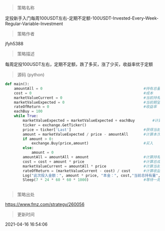 
> 策略名称

定投新手入门每周100USDT左右-定期不定额-100USDT-Invested-Every-Week-Regular-Variable-Investment

> 策略作者

jfyh5388

> 策略描述

每周定投100USDT左右，定期不定额，跌了多买，涨了少买，收益率优于定额



> 源码 (python)

``` python
def main():
    amountAll = 0                                              #持有总量
    cost = 0                                                   #成本
    marketValueCurrent = 0                                     #当前持有总市值
    marketValueExpected = 0                                    #当前期望总市值
    rateOfReturn = 0                                           #收益率
    eachBuy = 100
    while True:
        marketValueExpected = marketValueExpected + eachBuy        #计算当前期望总市值
        ticker = exchange.GetTicker()
        price = ticker['Last']                                 #获得当前价格
        amount = marketValueExpected / price - amountAll       #计算本次买入量
        if amount > 0:
            exchange.Buy(price,amount)                         #买入         
        else:
            amount = 0
        amountAll = amountAll + amount                         #计算持有总量
        cost = cost + amount * price                           #计算总成本
        marketValueCurrent = amountAll * price                 #计算当前持有总市值
        rateOfReturn = (marketValueCurrent - cost) / cost      #计算收益率
        Log("此次投入金额：", amount * price, "本金：", cost,"当前总持有量", amountAll,"当前总市值：", marketValueCurrent, "收益率:", rateOfReturn * 100,"%" ,"当前价格:", price, )
        Sleep(7 * 24 * 60 * 60 * 1000)                         #等待一周
                    
```

> 策略出处

https://www.fmz.com/strategy/260056

> 更新时间

2021-04-16 16:54:06
